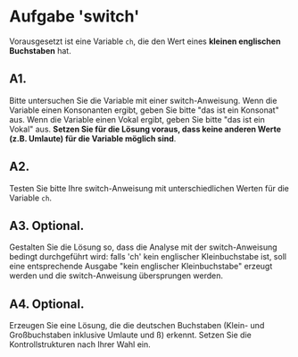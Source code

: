 # Aufgabe 'switch'

Vorausgesetzt ist eine Variable `ch`, die den Wert eines __kleinen englischen Buchstaben__ hat.
 
## A1. 
Bitte untersuchen Sie die Variable mit einer switch-Anweisung. Wenn die Variable einen Konsonanten ergibt, geben Sie bitte "das ist ein Konsonat" aus. Wenn die Variable einen Vokal ergibt, geben Sie bitte "das ist ein Vokal" aus. __Setzen Sie für die Lösung voraus, dass keine anderen Werte (z.B. Umlaute) für die Variable möglich sind__.

## A2. 
Testen Sie bitte Ihre switch-Anweisung mit unterschiedlichen Werten für die Variable `ch`.

## A3. Optional. 
Gestalten Sie die Lösung so, dass die Analyse mit der switch-Anweisung bedingt durchgeführt wird: falls 'ch' kein englischer Kleinbuchstabe ist, soll eine entsprechende Ausgabe "kein englischer Kleinbuchstabe" erzeugt werden und die switch-Anweisung übersprungen werden.

## A4. Optional.
Erzeugen Sie eine Lösung, die die deutschen Buchstaben (Klein- und Großbuchstaben inklusive Umlaute und ß) erkennt. Setzen Sie die Kontrollstrukturen nach Ihrer Wahl ein.
